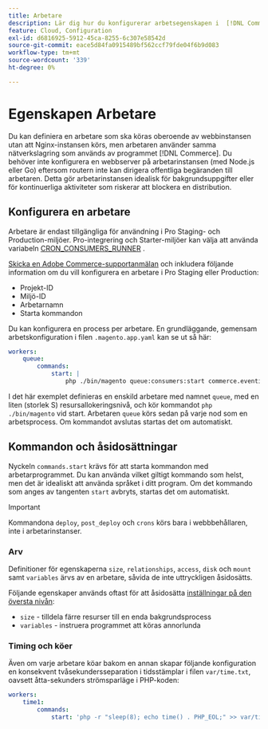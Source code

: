 ```yaml
---
title: Arbetare
description: Lär dig hur du konfigurerar arbetsegenskapen i  [!DNL Commerce] programkonfigurationsfilen.
feature: Cloud, Configuration
exl-id: d6816925-5912-45ca-8255-6c307e58542d
source-git-commit: eace5d84fa0915489bf562ccf79fde04f6b9d083
workflow-type: tm+mt
source-wordcount: '339'
ht-degree: 0%

---
```


# Egenskapen Arbetare

Du kan definiera en arbetare som ska köras oberoende av webbinstansen utan att Nginx-instansen körs, men arbetaren använder samma nätverkslagring som används av programmet [!DNL Commerce]. Du behöver inte konfigurera en webbserver på arbetarinstansen (med Node.js eller Go) eftersom routern inte kan dirigera offentliga begäranden till arbetaren. Detta gör arbetarinstansen idealisk för bakgrundsuppgifter eller för kontinuerliga aktiviteter som riskerar att blockera en distribution.

## Konfigurera en arbetare

Arbetare är endast tillgängliga för användning i Pro Staging- och Production-miljöer. Pro-integrering och Starter-miljöer kan välja att använda variabeln [CRON_CONSUMERS_RUNNER](../environment/variables-deploy.md#cron_consumers_runner) .

[Skicka en Adobe Commerce-supportanmälan](https://experienceleague.adobe.com/docs/commerce-knowledge-base/kb/help-center-guide/magento-help-center-user-guide.html#submit-ticket) och inkludera följande information om du vill konfigurera en arbetare i Pro Staging eller Production:

- Projekt-ID
- Miljö-ID
- Arbetarnamn
- Starta kommandon

Du kan konfigurera en process per arbetare. En grundläggande, gemensam arbetskonfiguration i filen `.magento.app.yaml` kan se ut så här:

```yaml
workers:
    queue:
        commands:
            start: |
                php ./bin/magento queue:consumers:start commerce.eventing.event.publish
```

I det här exemplet definieras en enskild arbetare med namnet `queue`, med en liten (storlek S) resursallokeringsnivå, och kör kommandot `php ./bin/magento` vid start. Arbetaren `queue` körs sedan på varje nod som en arbetsprocess. Om kommandot avslutas startas det om automatiskt.

## Kommandon och åsidosättningar

Nyckeln `commands.start` krävs för att starta kommandon med arbetarprogrammet. Du kan använda vilket giltigt kommando som helst, men det är idealiskt att använda språket i ditt program. Om det kommando som anges av tangenten `start` avbryts, startas det om automatiskt.

>[!IMPORTANT]
>
>Kommandona `deploy`, `post_deploy` och `crons` körs bara i webbbehållaren, inte i arbetarinstanser.

### Arv

Definitioner för egenskaperna `size`, `relationships`, `access`, `disk` och `mount` samt `variables` ärvs av en arbetare, såvida de inte uttryckligen åsidosätts.

Följande egenskaper används oftast för att åsidosätta [inställningar på den översta nivån](properties.md):

- `size` - tilldela färre resurser till en enda bakgrundsprocess
- `variables` - instruera programmet att köras annorlunda

### Timing och köer

Även om varje arbetare köar bakom en annan skapar följande konfiguration en konsekvent tvåsekundersseparation i tidsstämplar i filen `var/time.txt`, oavsett åtta-sekunders strömsparläge i PHP-koden:

```yaml
workers:
    time1:
        commands:
            start: 'php -r "sleep(8); echo time() . PHP_EOL;" >> var/time.txt& sleep 2'
```
